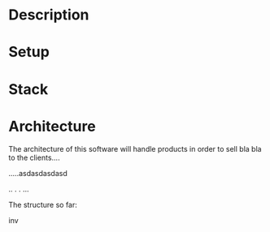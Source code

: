 # Description
# Setup
# Stack
# Architecture

The architecture of this software will handle products in order to sell bla bla to the clients....

.....asdasdasdasd

..
.
.
...

The structure so far:



inv